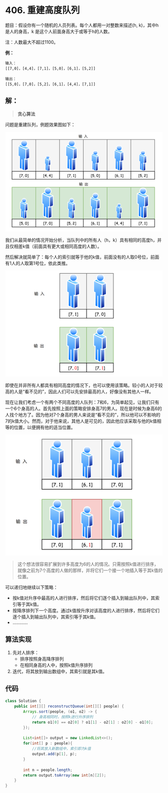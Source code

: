 # 406. 重建高度队列

题目：假设你有一个随机的人员列表。每个人都用一对整数来描述(h, k)，其中h 是人的身高，k 是这个人前面身高大于或等于h的人数。

注：人数最大不超过1100。

**例：**

```
输入：
[[7,0]，[4,4]，[7,1]，[5,0]，[6,1]，[5,2]]

输出：
[[5,0]，[7,0]，[5,2]，[6,1]，[4,4]，[7,1]]
```

## 解：

> **贪心算法**

问题是重建队列，例题效果图如下：

![](./img/input.png)

我们从最简单的情况开始分析，当队列中的所有人（h，k）具有相同的高度h，并且仅相差k值（前面具有更大或相同高度的人数）。

然后解决就简单了：每个人的索引就等于他的k值，前面没有的人取0号位，前面有1人的人取第1号位，依此类推。

![](./img/same.png)

即使在并非所有人都具有相同高度的情况下，也可以使用该策略。较小的人对于较高的人是“看不见的”，因此人们可以先安排最高的人，好像没有其他人一样。

现在让我们考虑一个有两个不同高度的人队列：7和6，为简单起见，让我们只有一个6个身高的人。首先按照上面的策略安排身高7的男人。现在是时候为身高6的人找个地方了。因为他对7个身高的男人来说是“看不见的”，所以他可以不影响的7的k值大小。然而，对于他来说，其他人是可见的，因此他应该采取与他的k值相等的位置，以便拥有他的适当位置。

![](./img/two.png)

> 这个想法很容易扩展到许多高度为6的人的情况。只需按照k值进行排序，就像之前为7个高度的人做的那样，并将它们一个接一个地插入等于其k值的位置。

可以递归地继续以下策略：

- 按k值对升序中最高的人进行排序，然后将它们逐个插入到输出队列中，其索引等于其k值。
- 按降序排列下一个高度。通过k值按升序对该高度的人进行排序，然后将它们逐个插入到输出队列中，其索引等于其k值。
- …………

## 算法实现

1. 先对人排序：
    - 排序按照身高降序排列
    - 在相同身高的人中，按照k值升序排列
2. 迭代，将其放到输出数组中，其索引就是其k值。

## 代码

```java
class Solution {
    public int[][] reconstructQueue(int[][] people) {
        Arrays.sort(people, (o1, o2) -> {
            // 身高相同时，按照k进行升序排列
            return o1[0] == o2[0] ? o1[1] - o2[1] : o2[0] - o1[0];
        });

        List<int[]> output = new LinkedList<>();
        for(int[] p : people){
            //将其放入新数组中，索引即为k值
            output.add(p[1], p);
        }

        int n = people.length;
        return output.toArray(new int[n][2]);
    }
}
```

